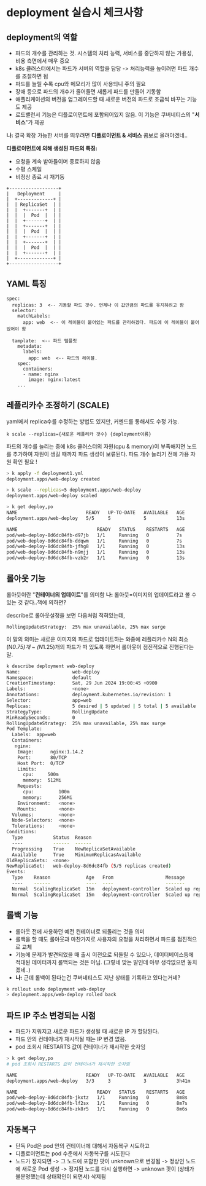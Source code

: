 # deployment 실습시 체크사항

## deployment의 역할
- 파드의 개수를 관리하는 것. 시스템의 처리 능력, 서비스를 중단하지 않는 가용성, 비용 측면에서 매우 중요
- k8s 클러스터에서는 파드가 서버의 역할을 담당 -> 처리능력을 높이려면 파드 개수를 조절하면 됨
- 파드를 늘릴 수록 cpu와 메모리가 많이 사용되니 주의 필요
- 장애 등으로 파드의 개수가 줄어들면 새롭게 파드를 만들어 기동함
- 애플리케이션의 버전을 업그레이드할 때 새로운 버전의 파드로 조금씩 바꾸는 기능도 제공
- 로드밸런서 기능은 디플로이먼트에 포함되어있지 않음. 이 기능은 쿠버네티스의 "**서비스**"가 제공

**나:** 결국 확장 가능한 서버를 띄우려면 **디플로이먼트 & 서비스** 콤보로 올려야겠네..


**디플로이먼트에 의해 생성된 파드의 특징:**
- 요청을 계속 받아들이며 종료하지 않음
- 수평 스케일
- 비정상 종료 시 재기동


```
+------------------+
|   Deployment     |
|  +-------------+ |
|  | ReplicaSet  | |
|  |  +-------+  | |
|  |  |  Pod  |  | |
|  |  +-------+  | |
|  |  +-------+  | |
|  |  |  Pod  |  | |
|  |  +-------+  | |
|  |  +-------+  | |
|  |  |  Pod  |  | |
|  |  +-------+  | |
|  +-------------+ |
+------------------+

```

## YAML 특징
```
spec:
  replicas: 3  <-- 기동할 파드 갯수. 언제나 이 값만큼의 파드를 유지하려고 함
  selector:
    matchLabels:
      app: web  <-- 이 레이블이 붙어있는 파드를 관리하겠다. 파드에 이 레이블이 붙어있어야 함
  
  tamplate:  <-- 파드 템플릿
    metadata:
      labels:
        app: web  <-- 파드의 레이블.
    spec:
      containers:
      - name: nginx
        image: nginx:latest  
    ...
```

## 레플리카수 조정하기 (SCALE)
yaml에서 replica수를 수정하는 방법도 있지만, 커멘드를 통해서도 수정 가능.
```
k scale --replicas={새로운 레플리카 갯수} {deployment이름}
```
파드의 개수를 늘리는 중에 k8s 클러스터의 자원(cpu & memory)이 부족해지면 노드를 추가하여 자원이 생길 때까지 파드 생성이 보류된다. 
파드 개수 늘리기 전에 가용 자원 확인 필요 !

```bash
> k apply -f deployment1.yml 
deployment.apps/web-deploy created

> k scale --replicas=5 deployment.apps/web-deploy  
deployment.apps/web-deploy scaled

> k get deploy,po
NAME                         READY   UP-TO-DATE   AVAILABLE   AGE
deployment.apps/web-deploy   5/5     5            5           13s

NAME                             READY   STATUS    RESTARTS   AGE
pod/web-deploy-8d6dc84fb-d97jb   1/1     Running   0          7s
pod/web-deploy-8d6dc84fb-ddqwm   1/1     Running   0          7s
pod/web-deploy-8d6dc84fb-jfhg8   1/1     Running   0          13s
pod/web-deploy-8d6dc84fb-n9mjj   1/1     Running   0          13s
pod/web-deploy-8d6dc84fb-vzb2r   1/1     Running   0          13s
```

## 롤아웃 기능
롤아웃이란 "**컨테이너의 업데이트**"를 의미함
**나:** 롤아웃=이미지의 업데이트라고 볼 수 있는 것 같다..책에 의하면?

describe로 롤아웃설정을 보면 다음처럼 적혀있는데,
```
RollingUpdateStrategy:  25% max unavailable, 25% max surge
```
이 말의 의미는 새로운 이미지의 파드로 업데이트하는 와중에
레플리카수 N의 최소 (N*0.75)개 ~ (N*1.25)개의 파드가 떠 있도록 하면서 롤아웃이 점진적으로 진행된다는 말. 


```bash
k describe deployment web-deploy                                            1 х  test Py  kind-kindcluster ○  19:01:45 
Name:                   web-deploy
Namespace:              default
CreationTimestamp:      Sat, 29 Jun 2024 19:00:45 +0900
Labels:                 <none>
Annotations:            deployment.kubernetes.io/revision: 1
Selector:               app=web
Replicas:               5 desired | 5 updated | 5 total | 5 available | 0 unavailable
StrategyType:           RollingUpdate
MinReadySeconds:        0
RollingUpdateStrategy:  25% max unavailable, 25% max surge
Pod Template:
  Labels:  app=web
  Containers:
   nginx:
    Image:      nginx:1.14.2
    Port:       80/TCP
    Host Port:  0/TCP
    Limits:
      cpu:     500m
      memory:  512Mi
    Requests:
      cpu:         100m
      memory:      256Mi
    Environment:   <none>
    Mounts:        <none>
  Volumes:         <none>
  Node-Selectors:  <none>
  Tolerations:     <none>
Conditions:
  Type           Status  Reason
  ----           ------  ------
  Progressing    True    NewReplicaSetAvailable
  Available      True    MinimumReplicasAvailable
OldReplicaSets:  <none>
NewReplicaSet:   web-deploy-8d6dc84fb (5/5 replicas created)
Events:
  Type    Reason             Age   From                   Message
  ----    ------             ----  ----                   -------
  Normal  ScalingReplicaSet  15m   deployment-controller  Scaled up replica set web-deploy-8d6dc84fb to 3
  Normal  ScalingReplicaSet  15m   deployment-controller  Scaled up replica set web-deploy-8d6dc84fb to 5 from 3
```

## 롤백 기능
- 롤아웃 전에 사용하던 예전 컨테이너로 되돌리는 것을 의미
- 롤백을 할 때도 롤아웃과 마찬가지로 사용자의 요청을 처리하면서 파드를 점진적으로 교체
- 기능에 문제가 발견되었을 때 출시 이전으로 되돌릴 수 있으나, 데이터베이스등에 적대된 데이터까지 롤백되는 것은 아님. (그렇네 맞는 말인데 아무 생각없으면 놓치겠네..)
- **나:** 근데 롤백이 된다는건 쿠버네티스도 지난 상태를 기록하고 있다는거네?

```bash
k rollout undo deployment web-deploy
> deployment.apps/web-deploy rolled back
```

## 파드 IP 주소 변경되는 시점
- 파드가 지워지고 새로운 파드가 생성될 때 새로운 IP 가 할당된다.
- 파드 안의 컨테이너가 재시작될 때는 IP 변경 없음.
- pod 조회시 RESTARTS 값이 컨테이너가 재시작한 숫자임
```bash
> k get deploy,po
# pod 조회시 RESTARTS 값이 컨테이너가 재시작한 숫자임

NAME                         READY   UP-TO-DATE   AVAILABLE   AGE
deployment.apps/web-deploy   3/3     3            3           3h41m

NAME                             READY   STATUS    RESTARTS   AGE
pod/web-deploy-8d6dc84fb-jkxtz   1/1     Running   0          8m8s
pod/web-deploy-8d6dc84fb-lf2sx   1/1     Running   0          8m7s
pod/web-deploy-8d6dc84fb-zk8r5   1/1     Running   0          8m6s
```

## 자동복구
- 단독 Pod은 pod 안의 컨테이너에 대해서 자동복구 시도하고
- 디플로이먼트는 pod 수준에서 자동복구를 시도한다
- 노드가 정지되면 -> 그 노드에 포함한 팟이 unknown으로 변경됨 -> 정상인 노드에 새로운 Pod 생성 -> 정지된 노드를 다시 실행하면 -> unknown 팟이 (상태가 불분명했는데 상태확인이 되면서) 삭제됨